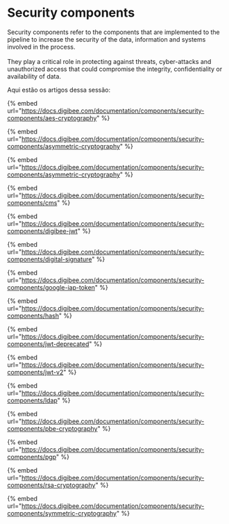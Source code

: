 # Security components

Security components refer to the components that are implemented to the pipeline to increase the security of the data, information and systems involved in the process. \
\
They play a critical role in protecting against threats, cyber-attacks and unauthorized access that could compromise the integrity, confidentiality or availability of data.



Aqui estão os artigos dessa sessão:&#x20;

{% embed url="https://docs.digibee.com/documentation/components/security-components/aes-cryptography" %}

{% embed url="https://docs.digibee.com/documentation/components/security-components/asymmetric-cryptography" %}

{% embed url="https://docs.digibee.com/documentation/components/security-components/asymmetric-cryptography" %}

{% embed url="https://docs.digibee.com/documentation/components/security-components/cms" %}

{% embed url="https://docs.digibee.com/documentation/components/security-components/digibee-jwt" %}

{% embed url="https://docs.digibee.com/documentation/components/security-components/digital-signature" %}

{% embed url="https://docs.digibee.com/documentation/components/security-components/google-iap-token" %}

{% embed url="https://docs.digibee.com/documentation/components/security-components/hash" %}

{% embed url="https://docs.digibee.com/documentation/components/security-components/jwt-deprecated" %}

{% embed url="https://docs.digibee.com/documentation/components/security-components/jwt-v2" %}

{% embed url="https://docs.digibee.com/documentation/components/security-components/ldap" %}

{% embed url="https://docs.digibee.com/documentation/components/security-components/pbe-cryptography" %}

{% embed url="https://docs.digibee.com/documentation/components/security-components/pgp" %}

{% embed url="https://docs.digibee.com/documentation/components/security-components/rsa-cryptography" %}

{% embed url="https://docs.digibee.com/documentation/components/security-components/symmetric-cryptography" %}

